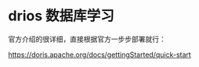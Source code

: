 # drios 数据库学习

官方介绍的很详细，直接根据官方一步步部署就行：

https://doris.apache.org/docs/gettingStarted/quick-start



